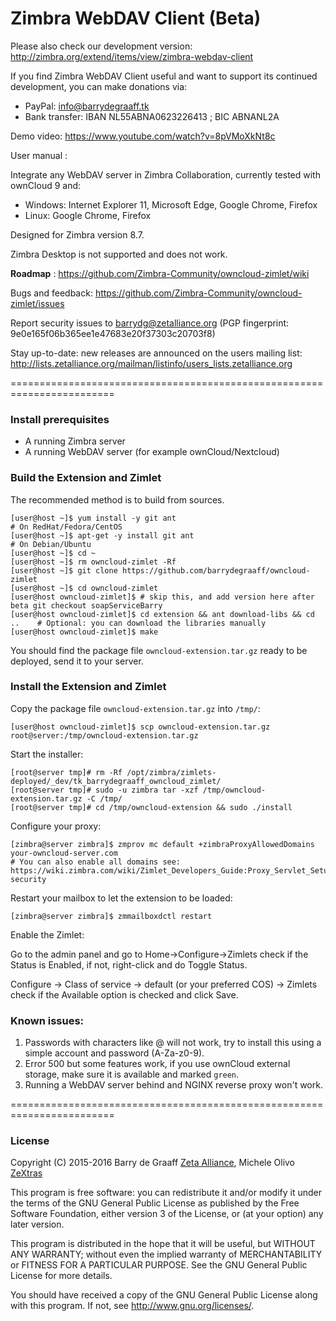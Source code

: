 Zimbra WebDAV Client (Beta)
==========

Please also check our development version: http://zimbra.org/extend/items/view/zimbra-webdav-client

If you find Zimbra WebDAV Client useful and want to support its continued development, you can make donations via:
- PayPal: info@barrydegraaff.tk
- Bank transfer: IBAN NL55ABNA0623226413 ; BIC ABNANL2A

Demo video: https://www.youtube.com/watch?v=8pVMoXkNt8c

User manual : 

Integrate any WebDAV server in Zimbra Collaboration, currently tested with ownCloud 9 and:
- Windows: Internet Explorer 11, Microsoft Edge, Google Chrome, Firefox
- Linux: Google Chrome, Firefox

Designed for Zimbra version 8.7.

Zimbra Desktop is not supported and does not work.

**Roadmap** : https://github.com/Zimbra-Community/owncloud-zimlet/wiki

Bugs and feedback: https://github.com/Zimbra-Community/owncloud-zimlet/issues

Report security issues to barrydg@zetalliance.org (PGP fingerprint: 9e0e165f06b365ee1e47683e20f37303c20703f8)

Stay up-to-date: new releases are announced on the users mailing list: http://lists.zetalliance.org/mailman/listinfo/users_lists.zetalliance.org

========================================================================

### Install prerequisites
  - A running Zimbra server
  - A running WebDAV server (for example ownCloud/Nextcloud)

### Build the Extension and Zimlet
The recommended method is to build from sources.

    [user@host ~]$ yum install -y git ant                                      # On RedHat/Fedora/CentOS
    [user@host ~]$ apt-get -y install git ant                                  # On Debian/Ubuntu
    [user@host ~]$ cd ~
    [user@host ~]$ rm owncloud-zimlet -Rf
    [user@host ~]$ git clone https://github.com/barrydegraaff/owncloud-zimlet
    [user@host ~]$ cd owncloud-zimlet
    [user@host owncloud-zimlet]$ # skip this, and add version here after beta git checkout soapServiceBarry
    [user@host owncloud-zimlet]$ cd extension && ant download-libs && cd ..    # Optional: you can download the libraries manually
    [user@host owncloud-zimlet]$ make

You should find the package file `owncloud-extension.tar.gz` ready to be deployed, send it to your server.

### Install the Extension and Zimlet
Copy the package file `owncloud-extension.tar.gz` into `/tmp/`:

    [user@host owncloud-zimlet]$ scp owncloud-extension.tar.gz root@server:/tmp/owncloud-extension.tar.gz
    
Start the installer:
    
    [root@server tmp]# rm -Rf /opt/zimbra/zimlets-deployed/_dev/tk_barrydegraaff_owncloud_zimlet/
    [root@server tmp]# sudo -u zimbra tar -xzf /tmp/owncloud-extension.tar.gz -C /tmp/
    [root@server tmp]# cd /tmp/owncloud-extension && sudo ./install

Configure your proxy:

	[zimbra@server zimbra]$ zmprov mc default +zimbraProxyAllowedDomains your-owncloud-server.com
    # You can also enable all domains see: https://wiki.zimbra.com/wiki/Zimlet_Developers_Guide:Proxy_Servlet_Setup security  
     
Restart your mailbox to let the extension to be loaded:

	[zimbra@server zimbra]$ zmmailboxdctl restart
	
Enable the Zimlet:

Go to the admin panel and go to Home->Configure->Zimlets check if the Status is Enabled, if not, right-click and do Toggle Status.

Configure -> Class of service -> default (or your preferred COS) -> Zimlets  check if the Available option is checked and click Save.
	

### Known issues:

1. Passwords with characters like @ will not work, try to install this using a simple account and password (A-Za-z0-9).
2. Error 500 but some features work, if you use ownCloud external storage, make sure it is available and marked `green`.
3. Running a WebDAV server behind and NGINX reverse proxy won't work.

========================================================================

### License

Copyright (C) 2015-2016  Barry de Graaff [Zeta Alliance](http://www.zetalliance.org/), Michele Olivo [ZeXtras](https://www.zextras.com/)

This program is free software: you can redistribute it and/or modify
it under the terms of the GNU General Public License as published by
the Free Software Foundation, either version 3 of the License, or
(at your option) any later version.

This program is distributed in the hope that it will be useful,
but WITHOUT ANY WARRANTY; without even the implied warranty of
MERCHANTABILITY or FITNESS FOR A PARTICULAR PURPOSE.  See the
GNU General Public License for more details.

You should have received a copy of the GNU General Public License
along with this program.  If not, see http://www.gnu.org/licenses/.
